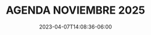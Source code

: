 ---
title: "AGENDA NOVIEMBRE 2025"
date: 2023-04-07T14:08:36-06:00
draft: false
url: /agenda
layout: hackenado

days:  
  - id: h1-2025
    enabled: true
    title_short: Miércoles
    title_full: Miércoles 19 de noviembre
    rooms: ["Auditorio"]
    schedule_items: 
      - type: timelabel
        label: "10:30"
        gridarea: "1/1/2/2"
      - type: activity
        label: "Registro"
        gridarea: "1/2/2/6"
        timelabel: "10:30 - 11:00"
        gridaream: "1/1/2/2"

      - type: timelabel
        label: "11:00"
        gridarea: "2/1/3/2"
      - type: activity
        label: "Bienvenida de apertura (Impact click, C4DEI & WD)"
        gridarea: "2/2/3/6"
        timelabel: "11:00 - 11:15"
        gridaream: "2/1/3/2"

      - type: timelabel
        label: "9:00"
        gridarea: "3/1/4/2"

      - type: timelabel
        label: "11:38"
        gridarea: "4/1/5/2"

      - type: timelabel
        label: "12:01"
        gridarea: "5/1/6/2"

      - type: timelabel
        label: "12:24"
        gridarea: "6/1/7/2"
      - type: activity
        label: "Mensaje de sponsor"
        gridarea: "6/2/7/6"
        timelabel: "12:24 - 12:47"
        gridaream: "6/1/7/2"

      - type: timelabel
        label: "12:47"
        gridarea: "7/1/8/2"

      - type: timelabel
        label: "13:10"
        gridarea: "8/1/9/2"

      - type: timelabel
        label: "13:30"
        gridarea: "9/1/10/2"

      - type: timelabel
        label: "13:50"
        gridarea: "10/1/11/2"
      - type: activity
        label: "Networking break"
        gridarea: "10/2/11/6"
        timelabel: "13:50 - 14:05"
        gridaream: "10/1/11/2"

      - type: timelabel
        label: "14:05"
        gridarea: "11/1/12/2"
      - type: activity
        label: "Autismo y sus ventajas de contratación en el sector tecnológico por Ruben Romo"
        gridarea: "11/2/12/6"
        timelabel: "14:05 - 14:28"
        gridaream: "11/1/12/2"

      - type: timelabel
        label: "14:28"
        gridarea: "12/1/13/2"
        
      - type: timelabel
        label: "14:51"
        gridarea: "13/1/14/2"

      - type: timelabel
        label: "15:14"
        gridarea: "14/1/15/2"
      - type: activity
        label: "Clausura"
        gridarea: "14/2/15/6"
        timelabel: "15:14 - 15:34"
        gridaream: "14/1/15/2"

---